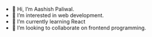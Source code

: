 - 👋 Hi, I’m Aashish Paliwal.
- 👀 I’m interested in web development.
- 🌱 I’m currently learning React
- 💞️ I’m looking to collaborate on frontend programming.


<!---
aashishpaliwal1999/aashishpaliwal1999 is a ✨ special ✨ repository because its `README.md` (this file) appears on your GitHub profile.
You can click the Preview link to take a look at your changes.
--->
